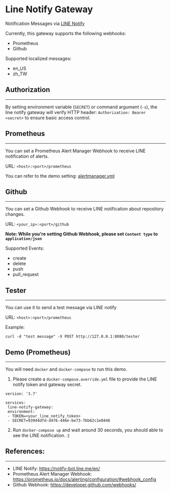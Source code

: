 # Line Notify Gateway
Notification Messages via [LINE Notify](https://notify-bot.line.me/en/)

Currently, this gateway supports the following webhooks:
* Prometheus
* Github

Supported localized messages:
* en_US
* zh_TW

## Authorization
----------------
By setting environment variable (`SECRET`) or command argument (`-s`), the line notify gateway will verify HTTP header: `Authorization: Bearer <secret>` to ensure basic access control.


## Prometheus
-------------
You can set a Prometheus Alert Manager Webhook to receive LINE notification of alerts.

URL: `<host>:<port>/prometheus`

You can refer to the demo setting: [alertmanager.yml](./demo/alertmanager.yml)

## Github
---------
You can set a Github Webhook to receive LINE notification about repository changes.

URL: `<your_ip>:<port>/github`

**Note: While you're setting Github Webhook, please set `Content type` to `application/json`**

Supported Events:
* create
* delete
* push
* pull_request


## Tester
---------
You can use it to send a test message via LINE notify

URL: `<host>:<port>/prometheus`

Example:
```
curl -d "test message" -X POST http://127.0.0.1:8080/tester
```


## Demo (Prometheus)
--------------------

You will need `docker` and `docker-compose` to run this demo.

1. Please create a `docker-compose.override.yml` file to provide the LINE notify token and gateway secret.
```
version: '3.7'

services:
 line-notify-gateway:
 environment:
 - TOKEN=<your_line_notify_token>
 - SECRET=93944dfd-d476-446e-be73-7bb62c1e0446
```

2. Run `docker-compose up` and wait around 30 seconds, you should able to see the LINE notification. :)


## References:
--------------

* LINE Notify: https://notify-bot.line.me/en/
* Prometheus Alert Manager Webhook: https://prometheus.io/docs/alerting/configuration/#webhook_config
* Github Webhook: https://developer.github.com/webhooks/
